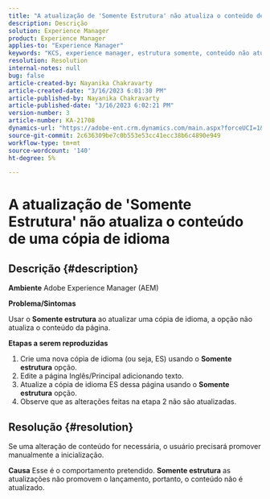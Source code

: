 ```yaml
---
title: "A atualização de 'Somente Estrutura' não atualiza o conteúdo de uma cópia de idioma"
description: Descrição
solution: Experience Manager
product: Experience Manager
applies-to: "Experience Manager"
keywords: "KCS, experience manager, estrutura somente, conteúdo não atualizado na cópia de idioma"
resolution: Resolution
internal-notes: null
bug: false
article-created-by: Nayanika Chakravarty
article-created-date: "3/16/2023 6:01:30 PM"
article-published-by: Nayanika Chakravarty
article-published-date: "3/16/2023 6:02:21 PM"
version-number: 3
article-number: KA-21708
dynamics-url: "https://adobe-ent.crm.dynamics.com/main.aspx?forceUCI=1&pagetype=entityrecord&etn=knowledgearticle&id=03c95092-24c4-ed11-83ff-6045bd006793"
source-git-commit: 2c636309be7c0b553e53cc41ecc38b6c4890e949
workflow-type: tm+mt
source-wordcount: '140'
ht-degree: 5%

---
```


# A atualização de &#39;Somente Estrutura&#39; não atualiza o conteúdo de uma cópia de idioma

## Descrição {#description}

<b>Ambiente</b>
Adobe Experience Manager (AEM)

<b>Problema/Sintomas</b>

Usar o <b>Somente estrutura</b> ao atualizar uma cópia de idioma, a opção não atualiza o conteúdo da página.

<b>Etapas a serem reproduzidas</b>

1. Crie uma nova cópia de idioma (ou seja, ES) usando o <b>Somente estrutura</b> opção.
2. Edite a página Inglês/Principal adicionando texto.
3. Atualize a cópia de idioma ES dessa página usando o <b>Somente estrutura</b> opção.
4. Observe que as alterações feitas na etapa 2 não são atualizadas.



## Resolução {#resolution}


Se uma alteração de conteúdo for necessária, o usuário precisará promover manualmente a inicialização.


<b>Causa</b>
Esse é o comportamento pretendido. <b>Somente estrutura</b> as atualizações não promovem o lançamento, portanto, o conteúdo não é atualizado.
